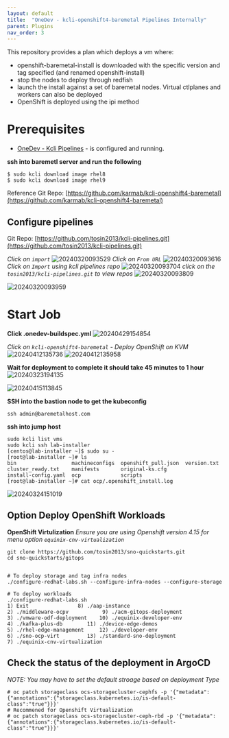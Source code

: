 ```yaml
---
layout: default
title:  "OneDev - kcli-openshift4-baremetal Pipelines Internally"
parent: Plugins
nav_order: 3
---
```


This repository provides a plan which deploys a vm where:

* openshift-baremetal-install is downloaded with the specific version and tag specified (and renamed openshift-install)
* stop the nodes to deploy through redfish
* launch the install against a set of baremetal nodes. Virtual ctlplanes and workers can also be deployed
* OpenShift is deployed using the ipi method


# Prerequisites
* [OneDev - Kcli Pipelines](../plugins/onedev-kcli-pipelines.html)  - is configured and running.  

**ssh into  baremetl server and run the following**
```
$ sudo kcli download image rhel8
$ sudo kcli download image rhel9
```
  
Reference Git Repo: [https://github.com/karmab/kcli-openshift4-baremetal](https://github.com/karmab/kcli-openshift4-baremetal)

## Configure pipelines
Git Repo: [https://github.com/tosin2013/kcli-pipelines.git](https://github.com/tosin2013/kcli-pipelines.git)

*Click on `import`*
![20240320093529](https://i.imgur.com/1b3zrpr.png)
*Click on `From URL`*
![20240320093616](https://i.imgur.com/pwPpEx0.png)
*Click on `Import` using kcli pipelines repo*
![20240320093704](https://i.imgur.com/EZTDdm5.png)
*click on the `tosin2013/kcli-pipelines.git` to view repos*
![20240320093809](https://i.imgur.com/MgdGkEN.png)

![20240320093959](https://i.imgur.com/pVvwaTR.png)

# Start Job 
**Click .onedev-buildspec.yml**
![20240429154854](https://i.imgur.com/ca9lFEk.png)

*Click on `kcli-openshift4-baremetal` - Deploy OpenShift on KVM*
![20240412135736](https://i.imgur.com/B4puUCU.png)
![20240412135958](https://i.imgur.com/yL6hiQD.png)

**Wait for deployment to complete it should take 45 minutes to 1 hour**
![20240323194135](https://i.imgur.com/dsLFUqO.png)

![20240415113845](https://i.imgur.com/N0DXbE3.png)


**SSH into the bastion node to get the kubeconfig**
```
ssh admin@baremetalhost.com
```

**ssh into jump host**
```
sudo kcli list vms
sudo kcli ssh lab-installer
[centos@lab-installer ~]$ sudo su -
[root@lab-installer ~]# ls
bin                  machineconfigs  openshift_pull.json  version.txt
cluster_ready.txt    manifests       original-ks.cfg
install-config.yaml  ocp             scripts
[root@lab-installer ~]# cat ocp/.openshift_install.log
```


![20240324151019](https://i.imgur.com/ASoWhOt.png)

## Option Deploy OpenShift Workloads 
**OpenShift Virtulization**
*Ensure you are using Openshift version 4.15 for menu option `equinix-cnv-virtualization`*
```
git clone https://github.com/tosin2013/sno-quickstarts.git
cd sno-quickstarts/gitops


# To deploy storage and tag infra nodes
./configure-redhat-labs.sh --configure-infra-nodes --configure-storage 

# To deploy workloads
./configure-redhat-labs.sh 
1) Exit				   8) ./aap-instance
2) ./middleware-ocpv		   9) ./acm-gitops-deployment
3) ./vmware-odf-deployment	  10) ./equinix-developer-env
4) ./kafka-plus-db		  11) ./device-edge-demos
5) ./rhel-edge-management	  12) ./developer-env
6) ./sno-ocp-virt		  13) ./standard-sno-deployment
7) ./equinix-cnv-virtualization
```

## Check the status of the deployment in ArgoCD
*NOTE: You may have to set the default stroage based on deployment Type*
```
# oc patch storageclass ocs-storagecluster-cephfs -p '{"metadata": {"annotations":{"storageclass.kubernetes.io/is-default-class":"true"}}}'
# Recommened for Openshift Virtualization
# oc patch storageclass ocs-storagecluster-ceph-rbd -p '{"metadata": {"annotations":{"storageclass.kubernetes.io/is-default-class":"true"}}}'
```